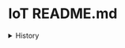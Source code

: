 # IoT README.md

<details>
<summary>History</summary>
<div>
  <H3> - 2023-07-17 </H3>
  1. 라즈베리파이4 수령 및 OS 설치 완료 <br>
  2. 라즈베리파이4 한글패치 및 Git 설치 완료 <br>
  <H3> - 2023-07-18 </H3>
  1. 아두이노 온습도 센서 테스트 완료 <br>
  2. 라즈베리파이4 포터블 모니터 호환 테스트 완료 <br>
  3. ssh 소켓 통신 테스트 완료-ssafy망 X, 외부망 O <br>
  <H3> - 2023-07-19 </H3>
  1. 아두이노 물 펌프 모터, 수위 측정 센서, 토양 수분 센서 테스트 완료 <br>
  <H3> - 2023-07-20 </H3>
  1. 라즈베리파이4 카메라 점검 완료 <br>
  2. Sequence Diagram 작성
</div>
</details>
